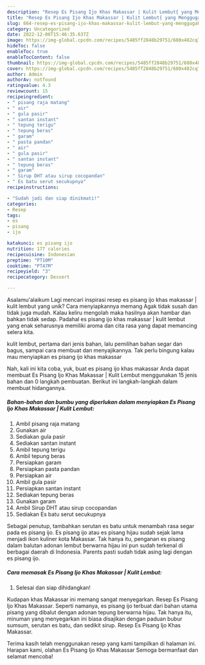 ```yaml
---
description: "Resep Es Pisang Ijo Khas Makassar | Kulit Lembut{ yang Menggugah Selera"
title: "Resep Es Pisang Ijo Khas Makassar | Kulit Lembut{ yang Menggugah Selera"
slug: 664-resep-es-pisang-ijo-khas-makassar-kulit-lembut-yang-menggugah-selera
category: Uncategorized
date: 2022-12-06T15:46:35.637Z
image: https://img-global.cpcdn.com/recipes/5485ff2848b29751/680x482cq70/es-pisang-ijo-khas-makassar-kulit-lembut-foto-resep-utama.jpg
hideToc: false
enableToc: true
enableTocContent: false
thumbnail: https://img-global.cpcdn.com/recipes/5485ff2848b29751/680x482cq70/es-pisang-ijo-khas-makassar-kulit-lembut-foto-resep-utama.jpg
cover: https://img-global.cpcdn.com/recipes/5485ff2848b29751/680x482cq70/es-pisang-ijo-khas-makassar-kulit-lembut-foto-resep-utama.jpg
author: Admin
authorAv: notfound
ratingvalue: 4.3
reviewcount: 15
recipeingredient:
- " pisang raja matang"
- " air"
- " gula pasir"
- " santan instant"
- " tepung terigu"
- " tepung beras"
- " garam"
- " pasta pandan"
- " air"
- " gula pasir"
- " santan instant"
- " tepung beras"
- " garam"
- " Sirup DHT atau sirup cocopandan"
- " Es batu serut secukupnya"
recipeinstructions:

- "Sudah jadi dan siap dinikmati!"
categories:
- Resep
tags:
- es
- pisang
- ijo

katakunci: es pisang ijo 
nutrition: 177 calories
recipecuisine: Indonesian
preptime: "PT10M"
cooktime: "PT47M"
recipeyield: "3"
recipecategory: Dessert

---
```



Asalamu'alaikum Lagi mencari inspirasi resep es pisang ijo khas makassar | kulit lembut yang unik? Cara menyiapkannya memang Agak tidak susah dan tidak juga mudah. Kalau keliru mengolah maka hasilnya akan hambar dan bahkan tidak sedap. Padahal es pisang ijo khas makassar | kulit lembut yang enak seharusnya memiliki aroma dan cita rasa yang dapat memancing selera kita.

 kulit lembut, pertama dari jenis bahan, lalu pemilihan bahan segar dan bagus, sampai cara membuat dan menyajikannya. Tak perlu bingung kalau mau menyiapkan es pisang ijo khas makassar 

Nah, kali ini kita coba, yuk, buat es pisang ijo khas makassar  Anda dapat membuat Es Pisang Ijo Khas Makassar | Kulit Lembut menggunakan 15 jenis bahan dan 0 langkah pembuatan. Berikut ini langkah-langkah dalam membuat hidangannya.

<!--inarticleads1-->

##### Bahan-bahan dan bumbu yang diperlukan dalam menyiapkan Es Pisang Ijo Khas Makassar | Kulit Lembut:

1. Ambil  pisang raja matang
1. Gunakan  air
1. Sediakan  gula pasir
1. Sediakan  santan instant
1. Ambil  tepung terigu
1. Ambil  tepung beras
1. Persiapkan  garam
1. Persiapkan  pasta pandan
1. Persiapkan  air
1. Ambil  gula pasir
1. Persiapkan  santan instant
1. Sediakan  tepung beras
1. Gunakan  garam
1. Ambil  Sirup DHT atau sirup cocopandan
1. Sediakan  Es batu serut secukupnya


Sebagai penutup, tambahkan serutan es batu untuk menambah rasa segar pada es pisang ijo. Es pisang ijo atau es pisang hijau sudah sejak lama menjadi ikon kuliner kota Makassar. Tak hanya itu, penganan es pisang dalam balutan adonan lembut berwarna hijau ini pun sudah terkenal di berbagai daerah di Indonesia. Parents pasti sudah tidak asing lagi dengan es pisang ijo. 

<!--inarticleads2-->

##### Cara memasak Es Pisang Ijo Khas Makassar | Kulit Lembut:


1. Selesai dan siap dihidangkan!

Kudapan khas Makassar ini memang sangat menyegarkan. Resep Es Pisang Ijo Khas Makassar. Seperti namanya, es pisang ijo terbuat dari bahan utama pisang yang dibalut dengan adonan tepung berwarna hijau. Tak hanya itu, minuman yang menyegarkan ini biasa disajikan dengan paduan bubur sumsum, serutan es batu, dan sedikit sirup. Resep Es Pisang Ijo Khas Makassar. 

Terima kasih telah menggunakan resep yang kami tampilkan di halaman ini. Harapan kami, olahan Es Pisang Ijo Khas Makassar  Semoga bermanfaat dan selamat mencoba!
